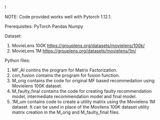 ! [](process-1.png)

NOTE: Code provided works well with Pytorch 1.12.1.

Prerequisites:
PyTorch
Pandas
Numpy


Dataset:
1. MovieLens 100K           https://grouplens.org/datasets/movielens/100k/
2. MovieLens 1M		    https://grouplens.org/datasets/movielens/1m/

Python files:

1. MF_AI contins the program for Matrix Factorization.
2. con_fusion contains the program for fusion function.
3. M_orig contains the code for original MF based recommedation using Movielens 100K dataset.
4. M_faulty_final contains the code for creating faulty recommendation model, intermediate recommendation model and final model.
5. 1M_um contains code to create a utility matrix using the Movielens 1M dataset. It can be used in place of the Movilens 100K dataset utility matrix creation in the M_orig and M_faulty_final files.	
